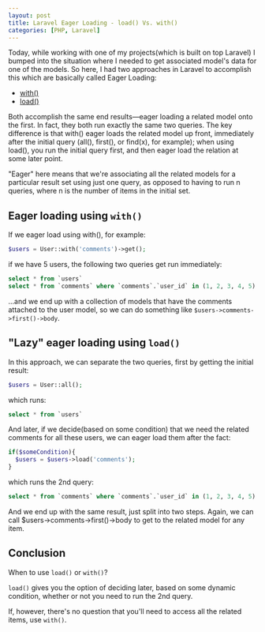 ```yaml
---
layout: post
title: Laravel Eager Loading - load() Vs. with()
categories: [PHP, Laravel]
---
```


Today, while working with one of my projects(which is built on top Laravel) I bumped into the situation where I needed to get associated model's data for one of the models. So here, I had two approaches in Laravel to accomplish this which are basically called Eager Loading:

  - [with()](https://laravel.com/docs/5.2/eloquent-relationships#eager-loading)
  - [load()](https://laravel.com/docs/5.2/eloquent-relationships#lazy-eager-loading)

Both accomplish the same end results—eager loading a related model onto the first. In fact, they both run exactly the same two queries. The key difference is that with() eager loads the related model up front, immediately after the initial query (all(), first(), or find(x), for example); when using load(), you run the initial query first, and then eager load the relation at some later point.

"Eager" here means that we're associating all the related models for a particular result set using just one query, as opposed to having to run n queries, where n is the number of items in the initial set.

## Eager loading using `with()`

If we eager load using with(), for example:

```php
$users = User::with('comments')->get();
```

if we have 5 users, the following two queries get run immediately:

```sql
select * from `users`
select * from `comments` where `comments`.`user_id` in (1, 2, 3, 4, 5)
```

...and we end up with a collection of models that have the comments attached to the user model, so we can do something like `$users->comments->first()->body`.

## "Lazy" eager loading using `load()`

In this approach, we can separate the two queries, first by getting the initial result:

```php
$users = User::all();
```
which runs:

```sql
select * from `users`
```
And later, if we decide(based on some condition) that we need the related comments for all these users, we can eager load them after the fact:

```php
if($someCondition){
  $users = $users->load('comments');
}
```
which runs the 2nd query:

```sql
select * from `comments` where `comments`.`user_id` in (1, 2, 3, 4, 5)
```

And we end up with the same result, just split into two steps. Again, we can call $users->comments->first()->body to get to the related model for any item.

## Conclusion

When to use `load()` or `with()`?

`load()` gives you the option of deciding later, based on some dynamic condition, whether or not you need to run the 2nd query.

If, however, there's no question that you'll need to access all the related items, use `with()`.
